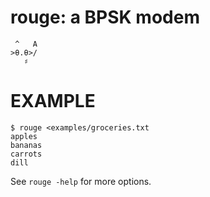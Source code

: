 # rouge: a BPSK modem

```text
 ^   A
>θ.θ>/
   ♯
```

# EXAMPLE

```console
$ rouge <examples/groceries.txt
apples
bananas
carrots
dill
```

See `rouge -help` for more options.
